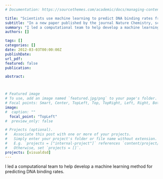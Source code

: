 ```yaml
---
# Documentation: https://sourcethemes.com/academic/docs/managing-content/

title: "Scientists use machine learning to predict DNA binding rates from sequence"
subtitle: "In a new paper published by the journal Nature Chemistry, scientists at Rice University and Microsoft Research describe a method that predicts the binding rate of DNA strands directly from their sequence to within a factor of three, with 91% accuracy. - <a href = https://www.microsoft.com/en-us/research/blog/dna-binding-rate/>Microsoft Research</a>"
summary: "I led a computational team to help develop a machine learning method for predicting DNA binding rates.<br><b>Microsoft Research</b>"
authors: []

tags: []
categories: []
date: 2012-03-03T00:00:00Z
publishDate:
url_pdf: 
featured: false
publication: 

abstract:



# Featured image
# To use, add an image named `featured.jpg/png` to your page's folder.
# Focal points: Smart, Center, TopLeft, Top, TopRight, Left, Right, BottomLeft, Bottom, BottomRight.
image: 
#  caption: ""
  focal_point: "TopLeft"
#  preview_only: false

# Projects (optional).
#   Associate this post with one or more of your projects.
#   Simply enter your project's folder or file name without extension.
#   E.g. `projects = ["internal-project"]` references `content/project/deep-learning/index.md`.
#   Otherwise, set `projects = []`.
projects: [visualdsd]
---
```


I led a computational team to help develop a machine learning method for predicting DNA binding rates.